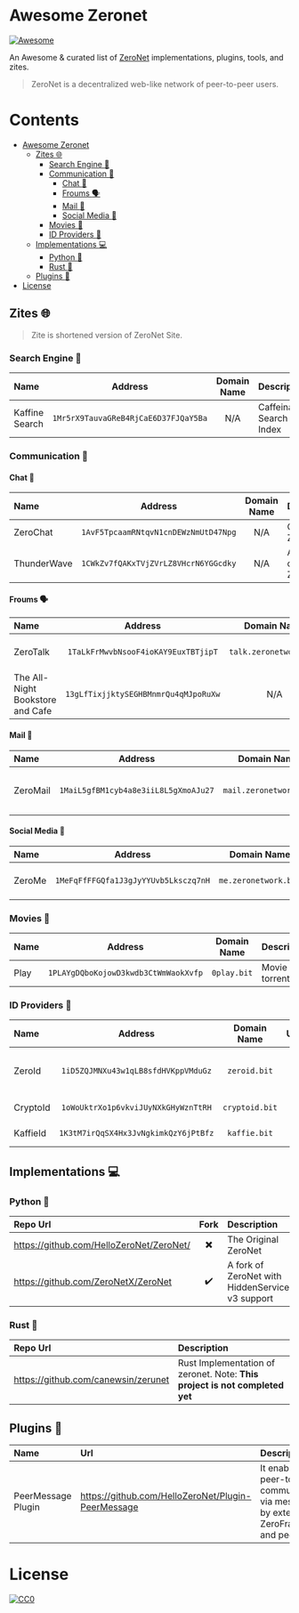 # Awesome Zeronet

[![Awesome](https://cdn.rawgit.com/sindresorhus/awesome/d7305f38d29fed78fa85652e3a63e154dd8e8829/media/badge.svg)](https://github.com/sindresorhus/awesome)

An Awesome & curated list of [ZeroNet](https://en.wikipedia.org/wiki/ZeroNet) implementations, plugins, tools, and zites.

> ZeroNet is a decentralized web-like network of peer-to-peer users.

# Contents

- [Awesome Zeronet](#awesome-zeronet)
  - [Zites :globe_with_meridians:](#zites-globe_with_meridians)
    - [Search Engine :mag_right:](#search-engine-mag_right)
    - [Communication :busts_in_silhouette:](communication-busts_in_silhouette)
      - [Chat :speech_balloon:](#chat-speech_balloon)
      - [Froums :speaking_head:](#froums-speaking_head)
      - [Mail :email:](#mail-email)
      - [Social Media :busts_in_silhouette:](#social-media-busts_in_silhouette)
    - [Movies :movie_camera:](#movies-movie_camera)
    - [ID Providers :page_with_curl:](#id-providers-page_with_curl)
  - [Implementations :computer:](#implementations-computer)
    - [Python :snake:](#python-snake)
    - [Rust :crab:](#rust-crap)
  - [Plugins :electric_plug:](#plugins-electric_plug)
- [License](#license)

## Zites :globe_with_meridians:

> Zite is shortened version of ZeroNet Site.

### Search Engine :mag_right:

| Name | Address | Domain Name | Description |
|:---- | :---: | :---: | :--- |
| Kaffine Search | `1Mr5rX9TauvaGReB4RjCaE6D37FJQaY5Ba` | N/A | Caffeinated Search & Index |

### Communication :busts_in_silhouette:

#### Chat :speech_balloon:

| Name | Address | Domain Name | Description |
| :--- | :---: | :---: | :--- |
| ZeroChat | `1AvF5TpcaamRNtqvN1cnDEWzNmUtD47Npg` | N/A | Original ZeroChat |
| ThunderWave | `1CWkZv7fQAKxTVjZVrLZ8VHcrN6YGGcdky` | N/A | A beautiful chat for ZeroNet |

#### Froums :speaking_head:
 
| Name | Address | Domain Name | Description |
| :--- | :---: | :---: | :--- |
| ZeroTalk | `1TaLkFrMwvbNsooF4ioKAY9EuxTBTjipT` | `talk.zeronetwork.bit` | Decentralized forum with ZeroID |
| The All-Night Bookstore and Cafe | `13gLfTixjjktySEGHBMnmrQu4qMJpoRuXw` | N/A | A Friendly Local Forum |

#### Mail :email:

| Name | Address | Domain Name | Description |
| :--- | :---: | :---: | :--- |
| ZeroMail | `1MaiL5gfBM1cyb4a8e3iiL8L5gXmoAJu27` | `mail.zeronetwork.bit` | End-to-end encrypted messaging |

#### Social Media :busts_in_silhouette:

| Name | Address | Domain Name | Description |
| :--- | :---: | :---: | :--- |
| ZeroMe | `1MeFqFfFFGQfa1J3gJyYYUvb5Lksczq7nH` | `me.zeronetwork.bit` | Twitter-like social media |

### Movies :movie_camera:

| Name | Address | Domain Name | Description |
| :--- | :---: | :---: | :--- |
| Play | `1PLAYgDQboKojowD3kwdb3CtWmWaokXvfp` | `0play.bit` | Movie torrents |

### ID Providers :page_with_curl:

| Name | Address | Domain Name | UniqueIDs | Decentralized | Description |
| :--- | :---: | :---: | :---: | :---: | :--- |
| ZeroId | `1iD5ZQJMNXu43w1qLB8sfdHVKppVMduGz` | `zeroid.bit` | :heavy_check_mark: | :heavy_multiplication_x: | Sample trusted authorization provider |
| CryptoId | `1oWoUktrXo1p6vkviJUyNXkGHyWznTtRH` | `cryptoid.bit` | :heavy_multiplication_x: | :heavy_check_mark: | Decentralized ID provider | 
| KaffieId | `1K3tM7irQqSX4Hx3JvNgkimkQzY6jPtBfz` | `kaffie.bit` | :heavy_multiplication_x: | :heavy_check_mark: | Decentralized ID provider |

## Implementations :computer:

### Python :snake:

| Repo Url | Fork | Description |
| :--- | :---: | :--- |
| https://github.com/HelloZeroNet/ZeroNet/ | :heavy_multiplication_x: | The Original ZeroNet |
| https://github.com/ZeroNetX/ZeroNet | :heavy_check_mark: | A fork of ZeroNet with HiddenService v3 support |

### Rust :crab:

| Repo Url | Description |
| :--- | :--- |
| https://github.com/canewsin/zerunet | Rust Implementation of zeronet. Note: **This project is not completed yet**|

## Plugins :electric_plug:

| Name | Url | Description |
| :--- | :--- | :--- |
| PeerMessage Plugin | https://github.com/HelloZeroNet/Plugin-PeerMessage | It enables peer-to-peer communication via messages by extending ZeroFrame API and peer API. |

# License

[![CC0](http://mirrors.creativecommons.org/presskit/buttons/88x31/svg/cc-zero.svg)](https://creativecommons.org/publicdomain/zero/1.0)
